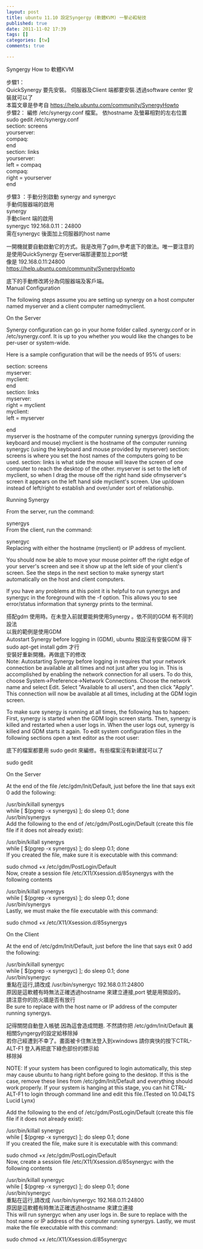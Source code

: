 ```yaml
---
layout: post
title: ubuntu 11.10 設定Syngergy (軟體KVM) 一擊必殺秘技
published: true
date: 2011-11-02 17:39
tags: []
categories: [tw]
comments: true

---
```



Syngergy How to 軟體KVM  
  
步驟1：  
QuickSynergy 要先安裝。 伺服器及Client 端都要安裝.透過software center 安裝就可以了  
本篇文章是參考自 https://help.ubuntu.com/community/SynergyHowto  
步驟2： 編修 /etc/synergy.conf 檔案。 依hostname 及螢幕相對的左右位置  
sudo gedit /etc/synergy.conf  
section: screens  
yourserver:  
compaq:  
end  
section: links  
yourserver:  
left = compaq  
compaq:  
right = yourserver  
end  
  
步驟3 ：手動分別啟動 synergy and synergyc  
手動伺服器端的啟用  
synergy  
手動client 端的啟用  
synergyc 192.168.0.11：24800  
需在synergyc 後面加上伺服器的host name  
  
一開機就要自動啟動它的方式。我是改用了gdm,參考底下的做法。唯一要注意的是使用QuickSynergy 在server端那邊要加上port號  
像是 192.168.0.11:24800  
https://help.ubuntu.com/community/SynergyHowto  
  
底下的手動修改將分為伺服器端及客戶端。  
Manual Configuration  
  
The following steps assume you are setting up synergy on a host computer named myserver and a client computer namedmyclient.  
  
  
  
On the Server  
  
Synergy configuration can go in your home folder called .synergy.conf or in /etc/synergy.conf. It is up to you whether you would like the changes to be per-user or system-wide.  
  
Here is a sample configuration that will be the needs of 95% of users:  
  
section: screens  
myserver:  
myclient:  
end  
section: links  
myserver:  
right = myclient  
myclient:  
left = myserver  
  
end  
myserver is the hostname of the computer running synergys (providing the keyboard and mouse) myclient is the hostname of the computer running synergyc (using the keyboard and mouse provided by myserver) section: screens is where you set the host names of the computers going to be used. section: links is what side the mouse will leave the screen of one computer to reach the desktop of the other. myserver is set to the left of myclient, so when I drag the mouse off the right hand side ofmyserver's screen it appears on the left hand side myclient's screen. Use up/down instead of left/right to establish and over/under sort of relationship.  
  
  
  
Running Synergy  
  
From the server, run the command:  
  
synergys  
From the client, run the command:  
  
synergyc   
Replacing  with either the hostname (myclient) or IP address of myclient.  
  
You should now be able to move your mouse pointer off the right edge of your server's screen and see it show up at the left side of your client's screen. See the steps in the next section to make synergy start automatically on the host and client computers.  
  
If you have any problems at this point it is helpful to run synergys and synergyc in the foreground with the -f option. This allows you to see error/status information that synergy prints to the terminal.  
  
搭配gdm 使用時。在未登入前就要能夠使用Synergy 。依不同的GDM 有不同的設法  
以我的範例是使用GDM  
Autostart Synergy before logging in (GDM), ubuntu 預設沒有安裝GDM 得下 sudo apt-get install gdm 才行  
安裝好重新開機。再做底下的修改  
Note: Autostarting Synergy before logging in requires that your network connection be available at all times and not just after you log in. This is accomplished by enabling the network connection for all users. To do this, choose System->Preference->Network Connections. Choose the network name and select Edit. Select "Available to all users", and then click "Apply". This connection will now be available at all times, including at the GDM login screen.  
  
To make sure synergy is running at all times, the following has to happen: First, synergy is started when the GDM login screen starts. Then, synergy is killed and restarted when a user logs in. When the user logs out, synergy is killed and GDM starts it again. To edit system configuration files in the following sections open a text editor as the root user:  
  
底下的檔案都要用 sudo gedit 來編修。有些檔案沒有新建就可以了  
  
  
  
sudo gedit  
  
  
On the Server  
  
At the end of the file /etc/gdm/Init/Default, just before the line that says exit 0 add the following:  
  
/usr/bin/killall synergys  
while [ $(pgrep -x synergys) ]; do sleep 0.1; done  
/usr/bin/synergys  
Add the following to the end of /etc/gdm/PostLogin/Default (create this file file if it does not already exist):  
  
/usr/bin/killall synergys  
while [ $(pgrep -x synergys) ]; do sleep 0.1; done  
If you created the file, make sure it is executable with this command:  
  
sudo chmod +x /etc/gdm/PostLogin/Default  
Now, create a session file /etc/X11/Xsession.d/85synergys with the following contents  
  
/usr/bin/killall synergys  
while [ $(pgrep -x synergys) ]; do sleep 0.1; done  
/usr/bin/synergys  
Lastly, we must make the file executable with this command:  
  
sudo chmod +x /etc/X11/Xsession.d/85synergys  
  
  
On the Client  
  
At the end of /etc/gdm/Init/Default, just before the line that says exit 0 add the following:  
  
/usr/bin/killall synergyc  
while [ $(pgrep -x synergyc) ]; do sleep 0.1; done  
/usr/bin/synergyc   
重點在這行,請改成 /usr/bin/synergyc 192.168.0.11:24800   
原因是這軟體有時無法正確透過hostname 來建立連接,port 號是用預設的。  
請注意你的防火牆是否有放行  
Be sure to replace  with the host name or IP address of the computer running synergys.  
  
記得關閉自動登入帳號.因為這會造成問題. 不然請你把 /etc/gdm/Init/Default 裏相關Syngergy的設定給移除掉  
若你己經遭到不幸了。畫面被卡住無法登入到xwindows 請你爽快的按下CTRL-ALT-F1 登入再把底下綠色部份的標示給  
移除掉  
  
NOTE: If your system has been configured to login automatically, this step may cause ubuntu to hang right before going to the desktop. If this is the case, remove these lines from /etc/gdm/Init/Default and everything should work properly. If your system is hanging at this stage, you can hit CTRL-ALT-F1 to login through command line and edit this file.(Tested on 10.04LTS Lucid Lynx)  
  
Add the following to the end of /etc/gdm/PostLogin/Default (create this file file if it does not already exist):  
  
/usr/bin/killall synergyc  
while [ $(pgrep -x synergyc) ]; do sleep 0.1; done  
If you created the file, make sure it is executable with this command:  
  
sudo chmod +x /etc/gdm/PostLogin/Default  
Now, create a session file /etc/X11/Xsession.d/85synergyc with the following contents  
  
/usr/bin/killall synergyc  
while [ $(pgrep -x synergyc) ]; do sleep 0.1; done  
/usr/bin/synergyc   
重點在這行,請改成 /usr/bin/synergyc 192.168.0.11:24800   
原因是這軟體有時無法正確透過hostname 來建立連接  
This will run synergyc when any user logs in. Be sure to replace  with the host name or IP address of the computer running synergys. Lastly, we must make the file executable with this command:  
  
sudo chmod +x /etc/X11/Xsession.d/85synergyc



